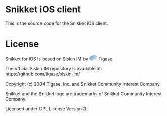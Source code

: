 # Snikket iOS client

This is the source code for the Snikket iOS client.

# License

Snikket for iOS is based on [Siskin IM](https://siskin.im/) by <a href="https://tigase.net/"><img alt="Tigase Tigase Logo" src="https://github.com/tigase/website-assets/blob/master/tigase/images/tigase-logo.png?raw=true" width="25"/> Tigase</a>.

The official Siskin IM repository is available at: https://github.com/tigase/siskin-im/

Copyright (c) 2004 Tigase, Inc. and Snikket Community Interest Company.

Snikket and the Snikket logo are trademarks of Snikket Community Interest Company.

Licensed under GPL License Version 3.